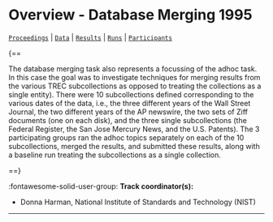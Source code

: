 # Overview - Database Merging 1995

[`Proceedings`](./proceedings.md) | [`Data`](./data.md) | [`Results`](./results.md) | [`Runs`](./runs.md) | [`Participants`](./participants.md)

{==

The database merging task also represents a focussing of the adhoc task. In this case the goal was to investigate techniques for merging results from the various TREC subcollections as opposed to treating the collections as a single entity). There were 10 subcollections defined corresponding to the various dates of the data, i.e., the three different years of the Wall Street Journal, the two different years of the AP newswire, the two sets of Ziff documents (one on each disk), and the three single subcollections (the Federal Register, the San Jose Mercury News, and the U.S. Patents). The 3 participating groups ran the adhoc topics separately on each of the 10 subcollections, merged the results, and submitted these results, along with a baseline run treating the subcollections as a single collection.

==}

:fontawesome-solid-user-group: **Track coordinator(s):**

- Donna Harman, National Institute of Standards and Technology (NIST) 



---

